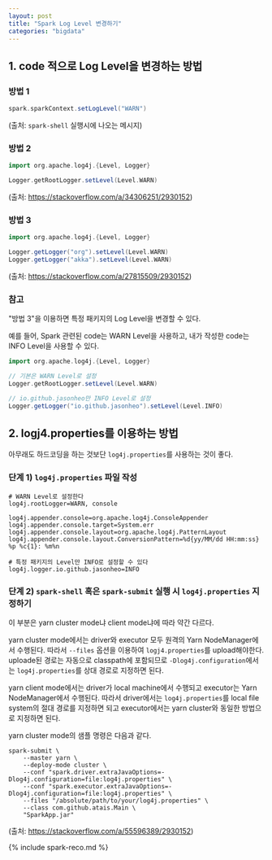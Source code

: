 ```yaml
---
layout: post
title: "Spark Log Level 변경하기"
categories: "bigdata"
---
```


## 1. code 적으로 Log Level을 변경하는 방법

### 방법 1

```scala
spark.sparkContext.setLogLevel("WARN")
```

(출처: `spark-shell` 실행시에 나오는 메시지)

### 방법 2

```scala
import org.apache.log4j.{Level, Logger}

Logger.getRootLogger.setLevel(Level.WARN)
```

(출처: https://stackoverflow.com/a/34306251/2930152)

### 방법 3

```scala
import org.apache.log4j.{Level, Logger}

Logger.getLogger("org").setLevel(Level.WARN)
Logger.getLogger("akka").setLevel(Level.WARN)
```

(출처: https://stackoverflow.com/a/27815509/2930152)


### 참고

"방법 3"을 이용하면 특정 패키지의 Log Level을 변경할 수 있다.

예를 들어, Spark 관련된 code는 WARN Level을 사용하고, 내가 작성한 code는 INFO Level을 사용할 수 있다.

```scala
import org.apache.log4j.{Level, Logger}

// 기본은 WARN Level로 설정
Logger.getRootLogger.setLevel(Level.WARN)

// io.github.jasonheo만 INFO Level로 설정
Logger.getLogger("io.github.jasonheo").setLevel(Level.INFO)
```

## 2. logj4.properties를 이용하는 방법

아무래도 하드코딩을 하는 것보단 `log4j.properties`를 사용하는 것이 좋다.

### 단계 1) `log4j.properties` 파일 작성

```
# WARN Level로 설정한다
log4j.rootLogger=WARN, console

log4j.appender.console=org.apache.log4j.ConsoleAppender
log4j.appender.console.target=System.err
log4j.appender.console.layout=org.apache.log4j.PatternLayout
log4j.appender.console.layout.ConversionPattern=%d{yy/MM/dd HH:mm:ss} %p %c{1}: %m%n

# 특정 패키지의 Level만 INFO로 설정할 수 있다
log4j.logger.io.github.jasonheo=INFO
```

### 단계 2) `spark-shell` 혹은 `spark-submit` 실행 시 `log4j.properties` 지정하기

이 부분은 yarn cluster mode냐 client mode냐에 따라 약간 다르다.

yarn cluster mode에서는 driver와 executor 모두 원격의 Yarn NodeManager에서 수행된다. 따라서 `--files` 옵션을 이용하여 `logj4.properties`를 upload해야한다. uploade된 경로는 자동으로 classpath에 포함되므로 `-Dlog4j.configuration`에서는 `log4j.properties`를 상대 경로로 지정하면 된다.

yarn client mode에서는 driver가 local machine에서 수행되고 executor는 Yarn NodeManager에서 수행된다. 따라서 driver에서는 `log4j.properties`를 local file system의 절대 경로를 지정하면 되고 executor에서는 yarn cluster와 동일한 방법으로 지정하면 된다.

yarn cluster mode의 샘플 명령은 다음과 같다.

```
spark-submit \
    --master yarn \
    --deploy-mode cluster \
    --conf "spark.driver.extraJavaOptions=-Dlog4j.configuration=file:log4j.properties" \
    --conf "spark.executor.extraJavaOptions=-Dlog4j.configuration=file:log4j.properties" \
    --files "/absolute/path/to/your/log4j.properties" \
    --class com.github.atais.Main \
    "SparkApp.jar"
```

(출처: https://stackoverflow.com/a/55596389/2930152)

{% include spark-reco.md %}
